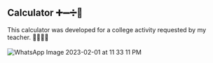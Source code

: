 ## Calculator ➕➖➗🟰
This calculator was developed for a college activity requested by my teacher. 👩🏽‍💻📄
<br /><br />
![WhatsApp Image 2023-02-01 at 11 33 11 PM](https://user-images.githubusercontent.com/113699552/216216939-2cac806a-efaf-4181-8720-5e250f672ab4.jpeg)

